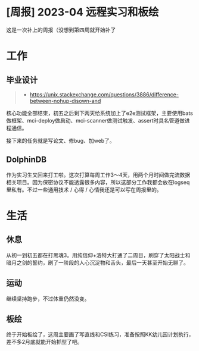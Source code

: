 # [周报] 2023-04 远程实习和板绘

这是一次补上的周报（没想到第四周就开始补了

# 工作

## 毕业设计

> - https://unix.stackexchange.com/questions/3886/difference-between-nohup-disown-and

核心功能全部结束，初五之后剩下两天给系统加上了e2e测试框架，主要使用bats做框架、mci-deploy做启动、mci-scanner做测试触发、assert时具名管道做进程通信。

接下来的任务就是写论文、修bug、加web了。

## DolphinDB

作为实习生又回来打工啦。这次打算每周工作3～4天，用两个月时间做完流数据相关项目。因为保密协议不能透露很多内容，所以这部分工作我都会放在logseq里私有。不过一些通用技术 / 心得 / 心情我还是可以写在周报里的。

# 生活

## 休息

从初一到初五都在打黑魂3。用纯信仰+洛特大打通了二周目，刷穿了太阳战士和暗月之剑的誓约，刷了一阶段的人心沉淀物和舌头，最后一天甚至开始无聊了。

## 运动

继续坚持跑步，不过体重仍然没变。

## 板绘

终于开始板绘了，这周主要画了写直线和CSI练习，准备按照KK幼儿园计划执行，差不多2月底就能开始抓型了吧。
